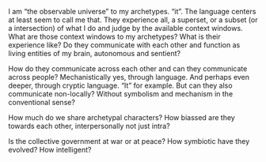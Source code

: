 I am “the observable universe” to my archetypes. “it”. The language centers at least seem to call me that. They experience all, a superset, or a subset (or a intersection) of what I do and judge by the available context windows. What are those context windows to my archetypes? What is their experience like? Do they communicate with each other and function as living entities of my brain, autonomous and sentient?

How do they communicate across each other and can they communicate across people? Mechanistically yes, through language. And perhaps even deeper, through cryptic language. “It” for example. But can they also communicate non-locally? Without symbolism and mechanism in the conventional sense?

How much do we share archetypal characters? How biassed are they towards each other, interpersonally not just intra?

Is the collective government at war or at peace? How symbiotic have they evolved? How intelligent?
